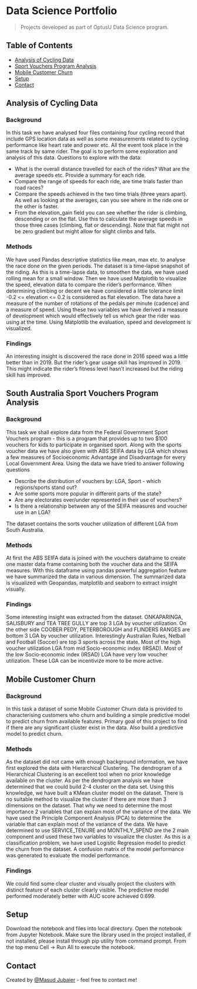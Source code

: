 # Data Science Portfolio

> Projects developed as part of OptusU Data Science program.

## Table of Contents
* [Analysis of Cycling Data](#portfolio-1---analysis-of-cycling-data)
* [Sport Vouchers Program Analysis](#portfolio-2---sport-vouchers-program-analysis)
* [Mobile Customer Churn](#portfolio-3---mobile-customer-churn)
* [Setup](#setup)
* [Contact](#contact)

## Analysis of Cycling Data

### Background
In this task we have analysed four files containing four cycling record that include GPS location data as well as some measurements related to cycling performance like heart rate and power etc. All the event took place in the same track by same rider. The goal is to perform some exploration and analysis of this data. Questions to explore with the data:

- What is the overall distance travelled for each of the rides? What are the average speeds etc. Provide a summary for each ride.
- Compare the range of speeds for each ride, are time trials faster than road races?
- Compare the speeds achieved in the two time trials (three years apart). As well as looking at the averages, can you see where in the ride one or the other is faster.
- From the elevation_gain field you can see whether the rider is climbing, descending or on the flat. Use this to calculate the average speeds in those three cases (climbing, flat or descending). Note that flat might not be zero gradient but might allow for slight climbs and falls.

### Methods
We have used Pandas descriptive statistics like mean, max etc. to analyse the race done on the given periods. The dataset is a time-lapse snapshot of the riding. As this is a time-lapse data, to smoothen the data, we have used rolling mean for a small window. Then we have used Matplotlib to visualize the speed, elevation data to compare the rider’s performance. When determining climbing or decent we have considered a little tolerance limit -0.2 <= elevation <= 0.2 is considered as flat elevation. The data have a measure of the number of rotations of the pedals per minute (cadence) and a measure of speed. Using these two variables we have derived a measure of development which would effectively tell us which gear the rider was using at the time. Using Matplotlib the evaluation, speed and development is visualized.

### Findings
An interesting insight is discovered the race done in 2016 speed was a little better than in 2019. But the rider’s gear usage skill has improved in 2019. This might indicate the rider’s fitness level hasn’t increased but the riding skill has improved.

## South Australia Sport Vouchers Program Analysis

### Background
This task we shall explore data from the Federal Government Sport Vouchers program - this is a program that provides up to two $100 vouchers for kids to participate in organised sport. Along with the sports voucher data we have also given with ABS SEIFA data by LGA which shows a few measures of Socioeconomic Advantage and Disadvantage for every Local Government Area. Using the data we have tried to answer following questions

- Describe the distribution of vouchers by: LGA, Sport - which regions/sports stand out?
- Are some sports more popular in different parts of the state?
- Are any electorates over/under represented in their use of vouchers?
- Is there a relationship between any of the SEIFA measures and voucher use in an LGA?

The dataset contains the sorts voucher utilization of different LGA from South Australia.

### Methods
At first the ABS SEIFA data is joined with the vouchers dataframe to create one master data frame containing both the voucher data and the SEIFA measures. With this dataframe using pandas powerful aggregation feature we have summarized the data in various dimension. The summarized data is visualized with Geopandas, matplotlib and seaborn to extract insight visually.

### Findings
Some interesting insight was extracted from the dataset. ONKAPARINGA, SALISBURY and TEA TREE GULLY are top 3 LGA by voucher utilization. On the other side COOBER PEDY, PETERBOROUGH and FLINDERS RANGES are bottom 3 LGA by voucher utilization. Interestingly Australian Rules, Netball and Football (Soccer) are top 3 sports across the state. Most of the high voucher utilization LGA from mid Socio-economic index (IRSAD). Most of the low Socio-economic index (IRSAD) LGA have very low voucher utilization. These LGA can be incentivize more to be more active. 

## Mobile Customer Churn

### Background
In this task a dataset of some Mobile Customer Churn data is provided to characterising customers who churn and building a simple predictive model to predict churn from available features. Primary goal of this project to find if there are any significant cluster exist in the data. Also build a predictive model to predict churn.

### Methods
As the dataset did not came with enough background information, we have first explored the data with Hierarchical Clustering. The dendrogram of a Hierarchical Clustering is an excellent tool when no prior knowledge available on the cluster. As per the dendrogram analysis we have determined that we could build 2-4 cluster on the data set. Using this knowledge, we have built a KMean cluster model on the dataset. There is no suitable method to visualize the cluster if there are more than 3 dimensions on the dataset. That why we need to determine the most importance 2 variables that can explain most of the variance of the data. We have used the Principle Component Analysis (PCA) to determine the variable that can explain most of the variance of the data. We have determined to use SERVICE_TENURE and MONTHLY_SPEND are the 2 main component and used these two variables to visualize the cluster. 
As this is a classification problem, we have used Logistic Regression model to predict the churn from the dataset. A confusion matrix of the model performance was generated to evaluate the model performance. 

### Findings
We could find some clear cluster and visually project the clusters with distinct feature of each cluster clearly visible. The predictive model performed moderately better with AUC score achieved 0.699.

## Setup
Download the notebook and files into local directory. Open the notebook from Jupyter Notebook. Make sure the library used in the project installed, if not installed, please install through pip utility from command prompt. From the top menu Cell -> Run All to execute the notebook. 

## Contact
Created by [@Masud Jubaier](mailto:masud.jubaier@optus.com.au) - feel free to contact me!
